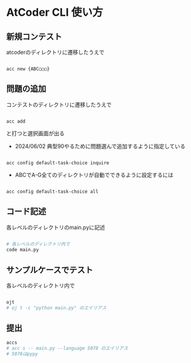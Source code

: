 # AtCoder CLI 使い方

## 新規コンテスト

atcoderのディレクトリに遷移したうえで

```cli

acc new {ABC◯◯◯}

```

## 問題の追加

コンテストのディレクトリに遷移したうえで

```cli

acc add

```

と打つと選択画面が出る

- 2024/06/02 典型90やるために問題選んで追加するように指定している

```cli

acc config default-task-choice inquire

```

- ABCでA-G全てのディレクトリが自動でできるように設定するには

```cli

acc config default-task-choice all

```

## コード記述

各レベルのディレクトリのmain.pyに記述

```python

# 各レベルのディレクトリ内で
code main.py

```

## サンプルケースでテスト

各レベルのディレクトリ内で

```python

ojt
# oj t -c "python main.py" のエイリアス

```

## 提出

```python
accs
# acc s -- main.py --language 5078 のエイリアス
# 5078はpypy

```
